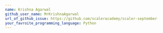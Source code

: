 ```yaml
---
name: Krishna Agarwal
github_user_name: MrKrishnaAgarwal
url_of_github_issue: https://github.com/scaleracademy/scaler-september-open-source-challenge/issues/108
your_favroite_programming_language: Python
---
```

